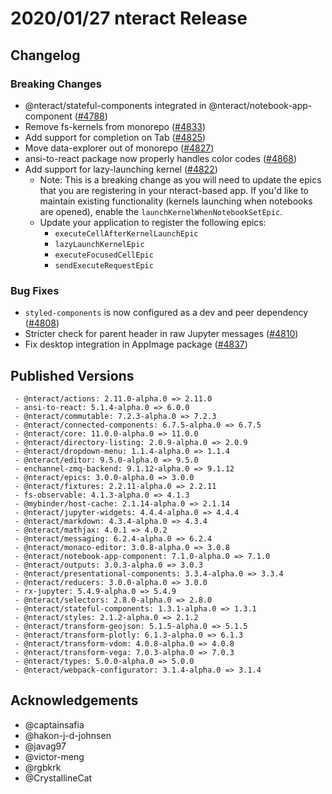 # 2020/01/27 nteract Release

## Changelog

### Breaking Changes

- @nteract/stateful-components integrated in @nteract/notebook-app-component ([#4788](https://github.com/nteract/nteract/pull/4788))
- Remove fs-kernels from monorepo ([#4833](https://github.com/nteract/nteract/pull/4833))
- Add support for completion on Tab ([#4825](https://github.com/nteract/nteract/pull/4825))
- Move data-explorer out of monorepo ([#4827](https://github.com/nteract/nteract/pull/4827))
- ansi-to-react package now properly handles color codes ([#4868](https://github.com/nteract/nteract/pull/4868))
- Add support for lazy-launching kernel ([#4822](https://github.com/nteract/nteract/pull/4822))
  - Note: This is a breaking change as you will need to update the epics that you are registering in your nteract-based app. If you'd like to maintain existing functionality (kernels launching when notebooks are opened), enable the `launchKernelWhenNotebookSetEpic`.
  - Update your application to register the following epics:
    - `executeCellAfterKernelLaunchEpic`
    - `lazyLaunchKernelEpic`
    - `executeFocusedCellEpic`
    - `sendExecuteRequestEpic`

### Bug Fixes

- `styled-components` is now configured as a dev and peer dependency ([#4808](https://github.com/nteract/nteract/pull/4808))
- Stricter check for parent header in raw Jupyter messages ([#4810](https://github.com/nteract/nteract/pull/4810))
- Fix desktop integration in AppImage package ([#4837](https://github.com/nteract/nteract/pull/4837))

## Published Versions

```
 - @nteract/actions: 2.11.0-alpha.0 => 2.11.0
 - ansi-to-react: 5.1.4-alpha.0 => 6.0.0
 - @nteract/commutable: 7.2.3-alpha.0 => 7.2.3
 - @nteract/connected-components: 6.7.5-alpha.0 => 6.7.5
 - @nteract/core: 11.0.0-alpha.0 => 11.0.0
 - @nteract/directory-listing: 2.0.9-alpha.0 => 2.0.9
 - @nteract/dropdown-menu: 1.1.4-alpha.0 => 1.1.4
 - @nteract/editor: 9.5.0-alpha.0 => 9.5.0
 - enchannel-zmq-backend: 9.1.12-alpha.0 => 9.1.12
 - @nteract/epics: 3.0.0-alpha.0 => 3.0.0
 - @nteract/fixtures: 2.2.11-alpha.0 => 2.2.11
 - fs-observable: 4.1.3-alpha.0 => 4.1.3
 - @mybinder/host-cache: 2.1.14-alpha.0 => 2.1.14
 - @nteract/jupyter-widgets: 4.4.4-alpha.0 => 4.4.4
 - @nteract/markdown: 4.3.4-alpha.0 => 4.3.4
 - @nteract/mathjax: 4.0.1 => 4.0.2
 - @nteract/messaging: 6.2.4-alpha.0 => 6.2.4
 - @nteract/monaco-editor: 3.0.8-alpha.0 => 3.0.8
 - @nteract/notebook-app-component: 7.1.0-alpha.0 => 7.1.0
 - @nteract/outputs: 3.0.3-alpha.0 => 3.0.3
 - @nteract/presentational-components: 3.3.4-alpha.0 => 3.3.4
 - @nteract/reducers: 3.0.0-alpha.0 => 3.0.0
 - rx-jupyter: 5.4.9-alpha.0 => 5.4.9
 - @nteract/selectors: 2.8.0-alpha.0 => 2.8.0
 - @nteract/stateful-components: 1.3.1-alpha.0 => 1.3.1
 - @nteract/styles: 2.1.2-alpha.0 => 2.1.2
 - @nteract/transform-geojson: 5.1.5-alpha.0 => 5.1.5
 - @nteract/transform-plotly: 6.1.3-alpha.0 => 6.1.3
 - @nteract/transform-vdom: 4.0.8-alpha.0 => 4.0.8
 - @nteract/transform-vega: 7.0.3-alpha.0 => 7.0.3
 - @nteract/types: 5.0.0-alpha.0 => 5.0.0
 - @nteract/webpack-configurator: 3.1.4-alpha.0 => 3.1.4
```

## Acknowledgements

- @captainsafia
- @hakon-j-d-johnsen
- @javag97
- @victor-meng
- @rgbkrk
- @CrystallineCat
